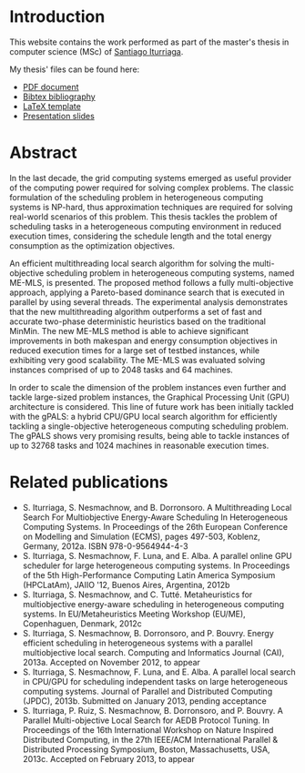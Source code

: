 # Introduction

This website contains the work performed as part of the master's thesis in computer science (MSc) of [Santiago Iturriaga](http://www.fing.edu.uy/~siturria).

My thesis' files can be found here:
* [PDF document](http://www.fing.edu.uy/~siturria/msc/MScIturriaga/MSc-Iturriaga.pdf)
* [Bibtex bibliography](http://www.fing.edu.uy/~siturria/msc/MSc-Iturriaga-bibliography.bib)
* [LaTeX template](http://www.fing.edu.uy/~siturria/msc/MSc-Iturriaga-latex.zip)
* [Presentation slides](http://www.fing.edu.uy/~siturria/msc/MSc-Iturriaga-presentation.pdf)

# Abstract

In the last decade, the grid computing systems emerged as useful provider of the computing power required for solving complex problems. The classic formulation of the scheduling problem in heterogeneous computing systems is NP-hard, thus approximation techniques are required for solving real-world scenarios of this problem. This thesis tackles the problem of scheduling tasks in a heterogeneous computing environment in reduced execution times, considering the schedule length and the total energy consumption as the optimization objectives.

An efficient multithreading local search algorithm for solving the multi-objective scheduling problem in heterogeneous computing systems, named ME-MLS, is presented. The proposed method follows a fully multi-objective approach, applying a Pareto-based dominance search that is executed in parallel by using several threads. The experimental analysis demonstrates that the new multithreading algorithm outperforms a set of fast and accurate two-phase deterministic heuristics based on the traditional MinMin. The new ME-MLS method is able to achieve significant improvements in both makespan and energy consumption objectives in reduced execution times for a large set of testbed instances, while exhibiting very good scalability. The ME-MLS was evaluated solving instances comprised of up to 2048 tasks and 64 machines.

In order to scale the dimension of the problem instances even further and tackle large-sized problem instances, the Graphical Processing Unit (GPU) architecture is considered. This line of future work has been initially tackled with the gPALS: a hybrid CPU/GPU local search algorithm for efficiently tackling a single-objective heterogeneous computing scheduling problem. The gPALS shows very promising results, being able to tackle instances of up to 32768 tasks and 1024 machines in reasonable execution times.

# Related publications
* S. Iturriaga, S. Nesmachnow, and B. Dorronsoro. A Multithreading Local Search For Multiobjective Energy-Aware Scheduling In Heterogeneous Computing Systems. In Proceedings of the 26th European Conference on Modelling and Simulation (ECMS), pages 497-503, Koblenz, Germany, 2012a. ISBN 978-0-9564944-4-3
* S. Iturriaga, S. Nesmachnow, F. Luna, and E. Alba. A parallel online GPU scheduler for large heterogeneous computing systems. In Proceedings of the 5th High-Performance Computing Latin America Symposium (HPCLatAm), JAIIO '12, Buenos Aires, Argentina, 2012b
* S. Iturriaga, S. Nesmachnow, and C. Tutté. Metaheuristics for multiobjective energy-aware scheduling in heterogeneous computing systems. In EU/Metaheuristics Meeting Workshop (EU/ME), Copenhaguen, Denmark, 2012c
* S. Iturriaga, S. Nesmachnow, B. Dorronsoro, and P. Bouvry. Energy efficient scheduling in heterogeneous systems with a parallel multiobjective local search. Computing and Informatics Journal (CAI), 2013a. Accepted on November 2012, to appear
* S. Iturriaga, S. Nesmachnow, F. Luna, and E. Alba. A parallel local search in CPU/GPU for scheduling independent tasks on large heterogeneous computing systems. Journal of Parallel and Distributed Computing (JPDC), 2013b. Submitted on January 2013, pending acceptance
* S. Iturriaga, P. Ruiz, S. Nesmachnow, B. Dorronsoro, and P. Bouvry. A Parallel Multi-objective Local Search for AEDB Protocol Tuning. In Proceedings of the 16th International Workshop on Nature Inspired Distributed Computing, in the 27th IEEE/ACM International Parallel & Distributed Processing Symposium, Boston, Massachusetts, USA, 2013c. Accepted on February 2013, to appear
